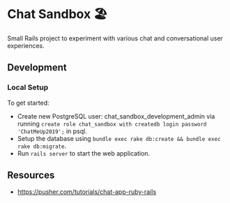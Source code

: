 # Chat Sandbox 🏖

Small Rails project to experiment with various chat and conversational user experiences.

## Development

### Local Setup

To get started:

- Create new PostgreSQL user: chat_sandbox_development_admin via running `create role chat_sandbox with createdb login password 'ChatMeUp2019';` in psql.
- Setup the database using `bundle exec rake db:create && bundle exec rake db:migrate`.
- Run `rails server` to start the web application.

## Resources

- https://pusher.com/tutorials/chat-app-ruby-rails
